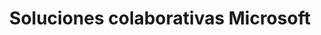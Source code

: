 ---
title: Soluciones colaborativas Microsoft
slug: microsoft-collaborative-solutions
sections: Primeros pasos con Exchange, Configuración en el ordenador, Configuración en smartphone/tablet, Migración de una cuenta, Funcionalidades de las cuentas Exchange, Uso de Outlook Web Application (OWA), Diagnóstico Exchange, Office, SharePoint
order: 07
---